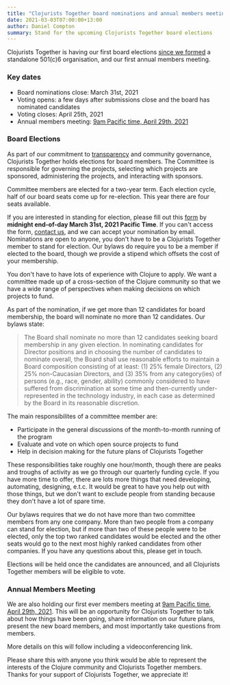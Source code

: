 ```yaml
---
title: "Clojurists Together board nominations and annual members meeting"
date: 2021-03-03T07:00:00+13:00
author: Daniel Compton
summary: Stand for the upcoming Clojurists Together board elections
---
```


Clojurists Together is having our first board elections [since we formed](/news/2020/announcing-clojurists-together-foundation) a standalone 501(c)6 organisation, and our first annual members meeting.

### Key dates

* Board nominations close: March 31st, 2021
* Voting opens: a few days after submissions close and the board has nominated candidates
* Voting closes: April 25th, 2021
* Annual members meeting: [9am Pacific time, April 29th, 2021](https://www.timeanddate.com/worldclock/fixedtime.html?msg=Clojurists+Together+annual+members+meeting&iso=20210429T16&p1=%3A&ah=1)

### Board Elections

As part of our commitment to [transparency](/transparency/) and community governance, Clojurists Together holds elections for board members. The Committee is responsible for governing the projects, selecting which projects are sponsored, administering the projects, and interacting with sponsors.

Committee members are elected for a two-year term. Each election cycle, half of our board seats come up for re-election. This year there are four seats available.

If you are interested in standing for election, please fill out this [form](https://docs.google.com/forms/d/e/1FAIpQLSd08O4XVHiDl2P2ZsZKvigFj4wwSKRRS7970h69ED9rSozKsQ/viewform) by **midnight end-of-day March 31st, 2021 Pacific Time**. If you can't access the form, [contact us](/contact/), and we can accept your nomination by email. Nominations are open to anyone, you don't have to be a Clojurists Together member to stand for election. Our bylaws do require you to be a member if elected to the board, though we provide a stipend which offsets the cost of your membership.

You don't have to have lots of experience with Clojure to apply. We want a committee made up of a cross-section of the Clojure community so that we have a wide range of perspectives when making decisions on which projects to fund.

As part of the nomination, if we get more than 12 candidates for board membership, the board will nominate no more than 12 candidates. Our bylaws state:

> The Board shall nominate no more than 12 candidates seeking board membership in any given election. In nominating candidates for Director positions and in choosing the number of candidates to nominate overall, the Board shall use reasonable efforts to maintain a Board composition consisting of at least: (1) 25% female Directors, (2) 25% non-Caucasian Directors, and (3) 35% from any category(ies) of persons (e.g., race, gender, ability) commonly considered to have suffered from discrimination at some time and then-currently under-represented in the technology industry, in each case as determined by the Board in its reasonable discretion.

The main responsibilites of a committee member are:

* Participate in the general discussions of the month-to-month running of the program
* Evaluate and vote on which open source projects to fund
* Help in decision making for the future plans of Clojurists Together

These responsibilities take roughly one hour/month, though there are peaks and troughs of activity as we go through our quarterly funding cycle. If you have more time to offer, there are lots more things that need developing, automating, designing, e.t.c. It would be great to have you help out with those things, but we don't want to exclude people from standing because they don't have a lot of spare time.

Our bylaws requires that we do not have more than two committee members from any one company. More than two people from a company can stand for election, but if more than two of these people were to be elected, only the top two ranked candidates would be elected and the other seats would go to the next most highly ranked candidates from other companies. If you have any questions about this, please get in touch.

Elections will be held once the candidates are announced, and all Clojurists Together members will be eligible to vote.

### Annual Members Meeting

We are also holding our first ever members meeting at [9am Pacific time, April 29th, 2021](https://www.timeanddate.com/worldclock/fixedtime.html?msg=Clojurists+Together+annual+members+meeting&iso=20210429T16&p1=%3A&ah=1). This will be an opportunity for Clojurists Together to talk about how things have been going, share information on our future plans, present the new board members, and most importantly take questions from members.

More details on this will follow including a videoconferencing link.

Please share this with anyone you think would be able to represent the interests of the Clojure community and Clojurists Together members. Thanks for your support of Clojurists Together, we appreciate it!
